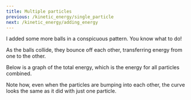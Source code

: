 ```yaml
---
title: Multiple particles
previous: /kinetic_energy/single_particle
next: /kinetic_energy/adding_energy
---
```


<script src="shared.js"></script>

<div id="chapter">

<div class="page">
<script>
    var totalEnergySim = createSimulation({
        initialize: function(simulation) {
            var p = simulation.parameters;
            p.friction = pageGlobal.friction;

            var particleCount = 7;
            for (var i = 0; i < particleCount; i++) {
            	var particle = new Particle();
                particle.radius = pageGlobal.radius;
            	billiardsPosition(particle.position, i, 2 * particle.radius);
            	addParticle(simulation, particle);
            }
            setToolbarAvailableTools(simulation.toolbar, ["impulse"]);
        }
    });

</script>
<div class="stepLog twoColumn">
I added some more balls in a conspicuous pattern. You know what to do!

<script>
	cue(function () {
        var energy = getTotalEnergy(totalEnergySim);
        return (energy > 0.2);
    });
    endStep();
</script>

As the balls collide, they bounce off each other, transferring energy from one to the other.

Below is a graph of the total energy, which is the energy for all particles combined.

<script>
	createTimeSeriesHere({
		timeRange: pageGlobal.timeRange,
        yMax: pageGlobal.energyPlotMax,
		update: function() {
			var energy = getTotalEnergy(totalEnergySim);
			return {time: totalEnergySim.time, data: [energy]};
		},
	});
</script>

Note how, even when the particles are bumping into each other, the curve looks the same as it did with just one particle.

</div>
<div class="twoColumn">
<script>
	insertHere(totalEnergySim.div);
</script>
</div>
</div>

</div>


